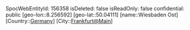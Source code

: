 ﻿---
location: [50.04111,8.256592]
type: Station
tags:
- geo/Station

---
SpocWebEntityId: 156358
isDeleted: false
isReadOnly: false
confidential: public
[geo-lon::8.256592]
[geo-lat::50.04111]
[name::Wiesbaden Ost]
[Country::[Germany](geo/Continent/Europe/Germany.md)]
[City::[Frankfurt@Main](geo/Continent/Europe/Germany/Hessen/Frankfurt@Main.md)]

